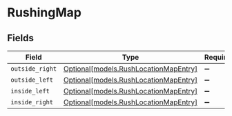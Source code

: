 # RushingMap


## Fields

| Field                                                                      | Type                                                                       | Required                                                                   | Description                                                                |
| -------------------------------------------------------------------------- | -------------------------------------------------------------------------- | -------------------------------------------------------------------------- | -------------------------------------------------------------------------- |
| `outside_right`                                                            | [Optional[models.RushLocationMapEntry]](../models/rushlocationmapentry.md) | :heavy_minus_sign:                                                         | N/A                                                                        |
| `outside_left`                                                             | [Optional[models.RushLocationMapEntry]](../models/rushlocationmapentry.md) | :heavy_minus_sign:                                                         | N/A                                                                        |
| `inside_left`                                                              | [Optional[models.RushLocationMapEntry]](../models/rushlocationmapentry.md) | :heavy_minus_sign:                                                         | N/A                                                                        |
| `inside_right`                                                             | [Optional[models.RushLocationMapEntry]](../models/rushlocationmapentry.md) | :heavy_minus_sign:                                                         | N/A                                                                        |